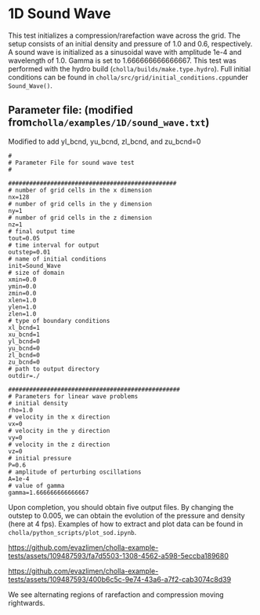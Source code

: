 # 1D Sound Wave
This test initializes a compression/rarefaction wave across the grid. The setup consists of an initial density and pressure of 1.0 and 0.6, respectively. A sound wave is initialized as a sinusoidal wave with amplitude 1e-4 and wavelength of 1.0. Gamma is set to 1.666666666666667. This test was performed with the hydro build (`cholla/builds/make.type.hydro`). Full initial conditions can be found in `cholla/src/grid/initial_conditions.cpp`under `Sound_Wave()`. 

## Parameter file: (modified from`cholla/examples/1D/sound_wave.txt`)
Modified to add yl_bcnd, yu_bcnd, zl_bcnd, and zu_bcnd=0
```
#
# Parameter File for sound wave test
#

################################################
# number of grid cells in the x dimension
nx=128
# number of grid cells in the y dimension
ny=1
# number of grid cells in the z dimension
nz=1
# final output time
tout=0.05
# time interval for output
outstep=0.01
# name of initial conditions
init=Sound_Wave
# size of domain
xmin=0.0
ymin=0.0
zmin=0.0
xlen=1.0
ylen=1.0
zlen=1.0
# type of boundary conditions
xl_bcnd=1
xu_bcnd=1
yl_bcnd=0
yu_bcnd=0
zl_bcnd=0
zu_bcnd=0
# path to output directory
outdir=./

#################################################
# Parameters for linear wave problems
# initial density
rho=1.0
# velocity in the x direction
vx=0
# velocity in the y direction
vy=0
# velocity in the z direction
vz=0
# initial pressure
P=0.6
# amplitude of perturbing oscillations
A=1e-4
# value of gamma
gamma=1.666666666666667
```
Upon completion, you should obtain five output files. By changing the outstep to 0.005, we can obtain the evolution of the pressure and density (here at 4 fps).  Examples of how to extract and plot data can be found in `cholla/python_scripts/plot_sod.ipynb`.  

https://github.com/evazlimen/cholla-example-tests/assets/109487593/fa7d5503-1308-4562-a598-5eccba189680

https://github.com/evazlimen/cholla-example-tests/assets/109487593/400b6c5c-9e74-43a6-a7f2-cab3074c8d39

We see alternating regions of rarefaction and compression moving rightwards.
